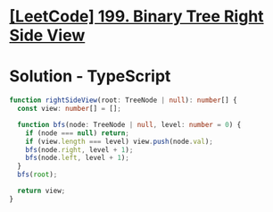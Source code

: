 # [[LeetCode] 199. Binary Tree Right Side View](https://leetcode.com/problems/binary-tree-right-side-view/description)

# Solution - TypeScript

```typescript
function rightSideView(root: TreeNode | null): number[] {
  const view: number[] = [];

  function bfs(node: TreeNode | null, level: number = 0) {
    if (node === null) return;
    if (view.length === level) view.push(node.val);
    bfs(node.right, level + 1);
    bfs(node.left, level + 1);
  }
  bfs(root);

  return view;
}
```
